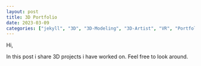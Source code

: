 ```yaml
---
layout: post
title: 3D Portfolio
date: 2023-03-09
categories: ["jekyll", "3D", "3D-Modeling", "3D-Artist", "VR", "Portfolio",]
---
```


Hi,

In this post i share 3D projects i have worked on. Feel free to look around.



